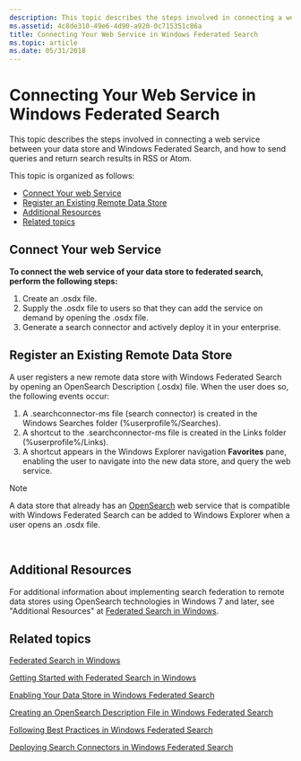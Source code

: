 ```yaml
---
description: This topic describes the steps involved in connecting a web service between your data store and Windows Federated Search, and how to send queries and return search results in RSS or Atom.
ms.assetid: 4c8de310-49e6-4d90-a920-0c715351c86a
title: Connecting Your Web Service in Windows Federated Search
ms.topic: article
ms.date: 05/31/2018
---
```


# Connecting Your Web Service in Windows Federated Search

This topic describes the steps involved in connecting a web service between your data store and Windows Federated Search, and how to send queries and return search results in RSS or Atom.

This topic is organized as follows:

-   [Connect Your web Service](#connect-your-web-service)
-   [Register an Existing Remote Data Store](#register-an-existing-remote-data-store)
-   [Additional Resources](#additional-resources)
-   [Related topics](#related-topics)

## Connect Your web Service

**To connect the web service of your data store to federated search, perform the following steps:**

1.  Create an .osdx file.
2.  Supply the .osdx file to users so that they can add the service on demand by opening the .osdx file.
3.  Generate a search connector and actively deploy it in your enterprise.

## Register an Existing Remote Data Store

A user registers a new remote data store with Windows Federated Search by opening an OpenSearch Description (.osdx) file. When the user does so, the following events occur:

1.  A .searchconnector-ms file (search connector) is created in the Windows Searches folder (%userprofile%/Searches).
2.  A shortcut to the .searchconnector-ms file is created in the Links folder (%userprofile%/Links).
3.  A shortcut appears in the Windows Explorer navigation **Favorites** pane, enabling the user to navigate into the new data store, and query the web service.

> [!Note]  
> A data store that already has an [OpenSearch](https://github.com/dewitt/opensearch) web service that is compatible with Windows Federated Search can be added to Windows Explorer when a user opens an .osdx file.

 

## Additional Resources

For additional information about implementing search federation to remote data stores using OpenSearch technologies in Windows 7 and later, see "Additional Resources" at [Federated Search in Windows](/previous-versions//dd742958(v=vs.85)).

## Related topics

<dl> <dt>

[Federated Search in Windows](-search-federated-search-overview.md)
</dt> <dt>

[Getting Started with Federated Search in Windows](getting-started-with-federated-search-in-windows.md)
</dt> <dt>

[Enabling Your Data Store in Windows Federated Search](-search-federated-search-data-store.md)
</dt> <dt>

[Creating an OpenSearch Description File in Windows Federated Search](-search-federated-search-osdx-file.md)
</dt> <dt>

[Following Best Practices in Windows Federated Search](-search-fedsearch-best.md)
</dt> <dt>

[Deploying Search Connectors in Windows Federated Search](-search-federated-search-deploying.md)
</dt> </dl>

 

 
